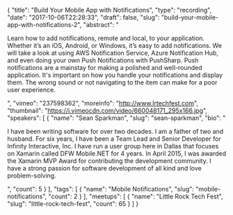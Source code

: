 {
  "title": "Build Your Mobile App with Notifications",
  "type": "recording",
  "date": "2017-10-06T22:28:33",
  "draft": false,
  "slug": "build-your-mobile-app-with-notifications-2",
  "abstract": "<p>Learn how to add notifications, remote and local, to your application. Whether it’s an iOS, Android, or Windows, it’s easy to add notifications. We will take a look at using AWS Notification Service, Azure Notification Hub, and even doing your own Push Notifications with PushSharp. Push notifications are a mainstay for making a polished and well-rounded application. It's important on how you handle your notifications and display them. The wrong sound or not navigating to the item can make for a poor user experience.</p>",
  "vimeo": "237598362",
  "moreinfo": "http://www.lrtechfest.com",
  "thumbnail": "https://i.vimeocdn.com/video/660048171_295x166.jpg",
  "speakers": [
    {
      "name": "Sean Sparkman",
      "slug": "sean-sparkman",
      "bio": "<p>I have been writing software for over two decades. I am a father of two and husband. For six years, I have been a Team Lead and Senior Developer for Infinity Interactive, Inc. I have run a user group here in Dallas that focuses on Xamarin called DFW Mobile.NET for 4 years. In April 2015, I was awarded the Xamarin MVP Award for contributing the development community. I have a strong passion for software development of all kind and love problem-solving.</p>",
      "count": 5
    }
  ],
  "tags": [
    {
      "name": "Mobile Notifications",
      "slug": "mobile-notifications",
      "count": 2
    }
  ],
  "meetups": [
    {
      "name": "Little Rock Tech Fest",
      "slug": "little-rock-tech-fest",
      "count": 65
    }
  ]
}